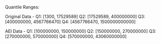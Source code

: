 Quantile Ranges:

Original Data - 
Q1: [1300, 17529589]
Q2: [17529589, 400000000]
Q3: [400000000, 4567766470]
Q4: [4567766470, 1500000000000]

AEI Data - 
Q1: [100000000, 150000000]
Q2: [150000000, 270000000]
Q3: [270000000, 570000000]
Q4: [570000000, 43060000000]
